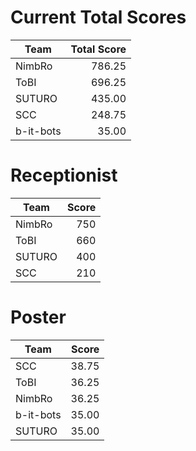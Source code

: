 # Current Total Scores
|   Team    | Total Score |
| --------- | ----------: |
| NimbRo    |      786.25 |
| ToBI      |      696.25 |
| SUTURO    |      435.00 |
| SCC       |      248.75 |
| b-it-bots |       35.00 |

# Receptionist
|  Team  | Score |
| ------ | ----: |
| NimbRo |   750 |
| ToBI   |   660 |
| SUTURO |   400 |
| SCC    |   210 |

# Poster
|   Team    | Score |
| --------- | ----: |
| SCC       | 38.75 |
| ToBI      | 36.25 |
| NimbRo    | 36.25 |
| b-it-bots | 35.00 |
| SUTURO    | 35.00 |
